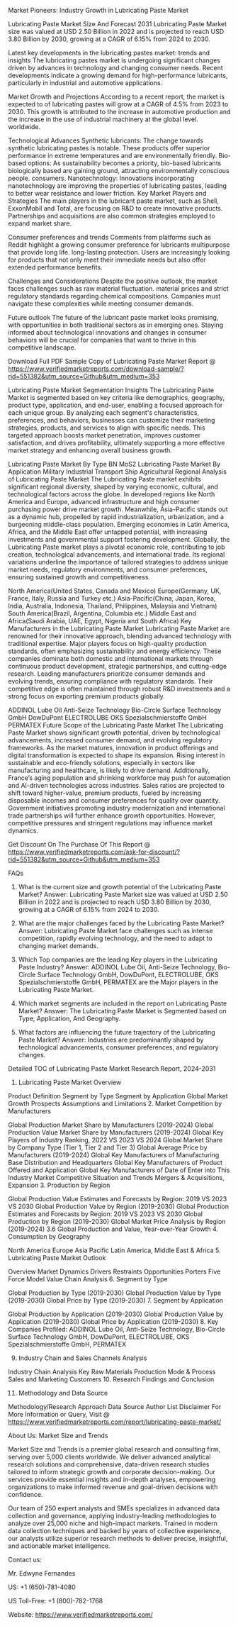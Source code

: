 Market Pioneers: Industry Growth in Lubricating Paste Market


Lubricating Paste Market Size And Forecast 2031
Lubricating Paste Market size was valued at USD 2.50 Billion in 2022 and is projected to reach USD 3.80 Billion by 2030, growing at a CAGR of 6.15% from 2024 to 2030.

Latest key developments in the lubricating pastes market: trends and insights
The lubricating pastes market is undergoing significant changes driven by advances in technology and changing consumer needs. Recent developments indicate a growing demand for high-performance lubricants, particularly in industrial and automotive applications.

Market Growth and Projections
According to a recent report, the market is expected to of lubricating pastes will grow at a CAGR of 4.5% from 2023 to 2030. This growth is attributed to the increase in automotive production and the increase in the use of industrial machinery at the global level. worldwide.

Technological Advances
Synthetic lubricants: The change towards synthetic lubricating pastes is notable. These products offer superior performance in extreme temperatures and are environmentally friendly.
Bio-based options: As sustainability becomes a priority, bio-based lubricants biologically based are gaining ground, attracting environmentally conscious people. consumers.
Nanotechnology: Innovations incorporating nanotechnology are improving the properties of lubricating pastes, leading to better wear resistance and lower friction.
Key Market Players and Strategies
The main players in the lubricant paste market, such as Shell, ExxonMobil and Total, are focusing on R&D to create innovative products. Partnerships and acquisitions are also common strategies employed to expand market share.

Consumer preferences and trends
Comments from platforms such as Reddit highlight a growing consumer preference for lubricants multipurpose that provide long life. long-lasting protection. Users are increasingly looking for products that not only meet their immediate needs but also offer extended performance benefits.

Challenges and Considerations
Despite the positive outlook, the market faces challenges such as raw material fluctuation. material prices and strict regulatory standards regarding chemical compositions. Companies must navigate these complexities while meeting consumer demands.

Future outlook
The future of the lubricant paste market looks promising, with opportunities in both traditional sectors as in emerging ones. Staying informed about technological innovations and changes in consumer behaviors will be crucial for companies that want to thrive in this competitive landscape.

Download Full PDF Sample Copy of Lubricating Paste Market Report @ https://www.verifiedmarketreports.com/download-sample/?rid=551382&utm_source=Github&utm_medium=353

Lubricating Paste Market Segmentation Insights
The Lubricating Paste Market is segmented based on key criteria like demographics, geography, product type, application, and end-user, enabling a focused approach for each unique group. By analyzing each segment's characteristics, preferences, and behaviors, businesses can customize their marketing strategies, products, and services to align with specific needs. This targeted approach boosts market penetration, improves customer satisfaction, and drives profitability, ultimately supporting a more effective market strategy and enhancing overall business growth.

Lubricating Paste Market By Type
BN
MoS2
Lubricating Paste Market By Application
Military
Industrial
Transport
Ship
Agricultural
Regional Analysis of Lubricating Paste Market
The Lubricating Paste market exhibits significant regional diversity, shaped by varying economic, cultural, and technological factors across the globe. In developed regions like North America and Europe, advanced infrastructure and high consumer purchasing power drive market growth. Meanwhile, Asia-Pacific stands out as a dynamic hub, propelled by rapid industrialization, urbanization, and a burgeoning middle-class population. Emerging economies in Latin America, Africa, and the Middle East offer untapped potential, with increasing investments and governmental support fostering development. Globally, the Lubricating Paste market plays a pivotal economic role, contributing to job creation, technological advancements, and international trade. Its regional variations underline the importance of tailored strategies to address unique market needs, regulatory environments, and consumer preferences, ensuring sustained growth and competitiveness.

North America(United States, Canada and Mexico)
Europe(Germany, UK, France, Italy, Russia and Turkey etc.)
Asia-Pacific(China, Japan, Korea, India, Australia, Indonesia, Thailand, Philippines, Malaysia and Vietnam)
South America(Brazil, Argentina, Columbia etc.)
Middle East and Africa(Saudi Arabia, UAE, Egypt, Nigeria and South Africa)
Key Manufacturers in the Lubricating Paste Market
Lubricating Paste Market are renowned for their innovative approach, blending advanced technology with traditional expertise. Major players focus on high-quality production standards, often emphasizing sustainability and energy efficiency. These companies dominate both domestic and international markets through continuous product development, strategic partnerships, and cutting-edge research. Leading manufacturers prioritize consumer demands and evolving trends, ensuring compliance with regulatory standards. Their competitive edge is often maintained through robust R&D investments and a strong focus on exporting premium products globally.

ADDINOL Lube Oil
Anti-Seize Technology
Bio-Circle Surface Technology GmbH
DowDuPont
ELECTROLUBE
OKS Spezialschmierstoffe GmbH
PERMATEX
Future Scope of the Lubricating Paste Market
The Lubricating Paste Market shows significant growth potential, driven by technological advancements, increased consumer demand, and evolving regulatory frameworks. As the market matures, innovation in product offerings and digital transformation is expected to shape its expansion. Rising interest in sustainable and eco-friendly solutions, especially in sectors like manufacturing and healthcare, is likely to drive demand. Additionally, France’s aging population and shrinking workforce may push for automation and AI-driven technologies across industries. Sales ratios are projected to shift toward higher-value, premium products, fueled by increasing disposable incomes and consumer preferences for quality over quantity. Government initiatives promoting industry modernization and international trade partnerships will further enhance growth opportunities. However, competitive pressures and stringent regulations may influence market dynamics.

Get Discount On The Purchase Of This Report @ https://www.verifiedmarketreports.com/ask-for-discount/?rid=551382&utm_source=Github&utm_medium=353

FAQs
1. What is the current size and growth potential of the Lubricating Paste Market?
Answer: Lubricating Paste Market size was valued at USD 2.50 Billion in 2022 and is projected to reach USD 3.80 Billion by 2030, growing at a CAGR of 6.15% from 2024 to 2030.

2. What are the major challenges faced by the Lubricating Paste Market?
Answer: Lubricating Paste Market face challenges such as intense competition, rapidly evolving technology, and the need to adapt to changing market demands.

3. Which Top companies are the leading Key players in the Lubricating Paste Industry?
Answer: ADDINOL Lube Oil, Anti-Seize Technology, Bio-Circle Surface Technology GmbH, DowDuPont, ELECTROLUBE, OKS Spezialschmierstoffe GmbH, PERMATEX are the Major players in the Lubricating Paste Market.

4. Which market segments are included in the report on Lubricating Paste Market?
Answer: The Lubricating Paste Market is Segmented based on Type, Application, And Geography.

5. What factors are influencing the future trajectory of the Lubricating Paste Market?
Answer: Industries are predominantly shaped by technological advancements, consumer preferences, and regulatory changes.

Detailed TOC of Lubricating Paste Market Research Report, 2024-2031
1. Lubricating Paste Market Overview

Product Definition
Segment by Type
Segment by Application
Global Market Growth Prospects
Assumptions and Limitations
2. Market Competition by Manufacturers

Global Production Market Share by Manufacturers (2019-2024)
Global Production Value Market Share by Manufacturers (2019-2024)
Global Key Players of Industry Ranking, 2022 VS 2023 VS 2024
Global Market Share by Company Type (Tier 1, Tier 2 and Tier 3)
Global Average Price by Manufacturers (2019-2024)
Global Key Manufacturers of Manufacturing Base Distribution and Headquarters
Global Key Manufacturers of Product Offered and Application
Global Key Manufacturers of Date of Enter into This Industry
Market Competitive Situation and Trends
Mergers & Acquisitions, Expansion
3. Production by Region

Global Production Value Estimates and Forecasts by Region: 2019 VS 2023 VS 2030
Global Production Value by Region (2019-2030)
Global Production Estimates and Forecasts by Region: 2019 VS 2023 VS 2030
Global Production by Region (2019-2030)
Global Market Price Analysis by Region (2019-2024) 3.6 Global Production and Value, Year-over-Year Growth
4. Consumption by Geography

North America
Europe
Asia Pacific
Latin America, Middle East & Africa
5. Lubricating Paste Market Outlook

Overview
Market Dynamics
Drivers
Restraints
Opportunities
Porters Five Force Model
Value Chain Analysis 
6. Segment by Type

Global Production by Type (2019-2030)
Global Production Value by Type (2019-2030)
Global Price by Type (2019-2030)
7. Segment by Application

Global Production by Application (2019-2030)
Global Production Value by Application (2019-2030)
Global Price by Application (2019-2030)
8. Key Companies Profiled: ADDINOL Lube Oil, Anti-Seize Technology, Bio-Circle Surface Technology GmbH, DowDuPont, ELECTROLUBE, OKS Spezialschmierstoffe GmbH, PERMATEX

9. Industry Chain and Sales Channels Analysis

Industry Chain Analysis
Key Raw Materials
Production Mode & Process
Sales and Marketing
Customers
10. Research Findings and Conclusion

11. Methodology and Data Source

Methodology/Research Approach
Data Source
Author List
Disclaimer
For More Information or Query, Visit @ https://www.verifiedmarketreports.com/report/lubricating-paste-market/

About Us: Market Size and Trends

Market Size and Trends is a premier global research and consulting firm, serving over 5,000 clients worldwide. We deliver advanced analytical research solutions and comprehensive, data-driven research studies tailored to inform strategic growth and corporate decision-making. Our services provide essential insights and in-depth analyses, empowering organizations to make informed revenue and goal-driven decisions with confidence.

Our team of 250 expert analysts and SMEs specializes in advanced data collection and governance, applying industry-leading methodologies to analyze over 25,000 niche and high-impact markets. Trained in modern data collection techniques and backed by years of collective experience, our analysts utilize superior research methods to deliver precise, insightful, and actionable market intelligence.

Contact us:

Mr. Edwyne Fernandes

US: +1 (650)-781-4080

US Toll-Free: +1 (800)-782-1768

Website: https://www.verifiedmarketreports.com/

